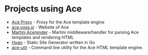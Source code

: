 # Projects using Ace

* [Ace Proxy](https://github.com/govenue/ace-proxy) - Proxy for the Ace template engine
* [ace.yoss.si](https://github.com/govenue/ace.yoss.si) - Website of Ace
* [Martini Acerender](https://github.com/yosssi/martini-acerender) - Martini middleware/handler for parsing Ace templates and rendering HTML
* [Hugo](https://github.com/spf13/hugo) - Static Site Generator written in Go
* [ace-util](https://github.com/catinello/ace-util) - Command line utility for the Ace HTML template engine.
